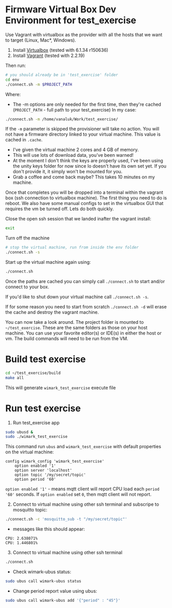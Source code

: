 # Firmware Virtual Box Dev Environment for test_exercise

Use Vagrant with virtualbox as the provider with all the hosts that we want to target (Linux, Mac\*, Windows). 

 1. Install [Virtualbox](https://www.virtualbox.org/wiki/Downloads) (tested with 6.1.34 r150636)
 2. Install [Vagrant](https://www.vagrantup.com/downloads) (tested with 2.2.19)

Then run:

```bash
# you should already be in 'test_exercise' folder
cd env
./connect.sh -m $PROJECT_PATH
```

Where:

* The -m options are only needed for the first time, then they're cached (`PROJECT_PATH` - full path to your test_exercise)
In my case:
```bash
./connect.sh -m /home/vanaluk/Work/test_exercise/
```

If the `-m` parameter is skipped the provisioner will take no action. You will not have a firmware directory linked to your virtual machine. This value is cached in `.cache`.

* I've given the virtual machine 2 cores and 4 GB of memory. 
* This will use lots of download data, you've been warned!
* At the moment I don't think the keys are properly used, I've been using the unity keys folder for now since Io doesn't have its own set yet. If you don't provide it, it simply won't be mounted for you.
* Grab a coffee and come back maybe? This takes 10 minutes on my machine.

Once that completes you will be dropped into a terminal within the vagrant box (ssh connection to virtualbox machine). The first thing you need to do is reboot. We also have some manual configs to set in the virtualbox GUI that requires the vm be turned off. Lets do both quickly.

Close the open ssh session that we landed inafter the vagrant install:

```bash
exit
```

Turn off the machine

```bash
# stop the virtual machine, run from inside the env folder
./connect.sh -s
```

Start up the virtual machine again using:

```bash
./connect.sh
```

Once the paths are cached you can simply call `./connect.sh` to start and/or connect to your box.

If you'd like to shut down your virtual machine call `./connect.sh -s`.

If for some reason you need to start from scratch `./connect.sh -d` will erase the cache and destroy the vagrant machine.

You can now take a look around. The project folder is mounted to `~/test_exercise`. These are the same folders as those on your host machine. You can use your favorite editor(s) or IDE(s) in either the host or vm. The build commands will need to be run from the VM.

# Build test exercise

```bash
cd ~/test_exercise/build
make all
```

This will generate `wimark_test_exercise` execute file

# Run test exercise

1. Run test_exercise app

```bash
sudo ubusd &
sudo ./wimark_test_exercise
```

This command run `ubus` and `wimark_test_exercise` with default properties on the virtual machine:
```
config wimark_config 'wimark_test_exercise'
	option enabled '1'
	option server 'localhost'
	option topic '/my/secret/topic'
	option period '60'
```
`option enabled '1'` - means mqtt client will report CPU load each `period '60'` seconds.
If `option enabled` set `0`, then mqtt client will not report. 

2. Connect to virtual machine using other ssh terminal and subscripe to mosquitto topic:

```bash
./connect.sh -c 'mosquitto_sub -t "/my/secret/topic"'
```

* messages like this should appear:
```
CPU: 2.638071%
CPU: 1.446801%
```

3. Connect to virtual machine using other ssh terminal

```bash
./connect.sh 
```

* Check wimark-ubus status:
```bash
sudo ubus call wimark-ubus status
```

* Change period report value using ubus:
```bash
sudo ubus call wimark-ubus add '{"period" : "45"}'
```

